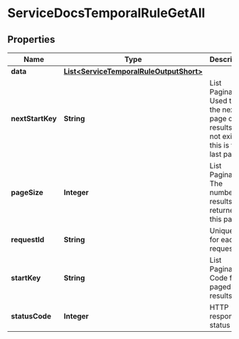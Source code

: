

# ServiceDocsTemporalRuleGetAll


## Properties

| Name | Type | Description | Notes |
|------------ | ------------- | ------------- | -------------|
|**data** | [**List&lt;ServiceTemporalRuleOutputShort&gt;**](ServiceTemporalRuleOutputShort.md) |  |  [optional] |
|**nextStartKey** | **String** | List Pagination: Used to get the next page of results. Will not exist if this is the last page. |  [optional] |
|**pageSize** | **Integer** | List Pagination: The number of results returned in this page |  [optional] |
|**requestId** | **String** | Unique id for each request |  [optional] |
|**startKey** | **String** | List Pagination: Code for paged results |  [optional] |
|**statusCode** | **Integer** | HTTP response status code |  [optional] |



